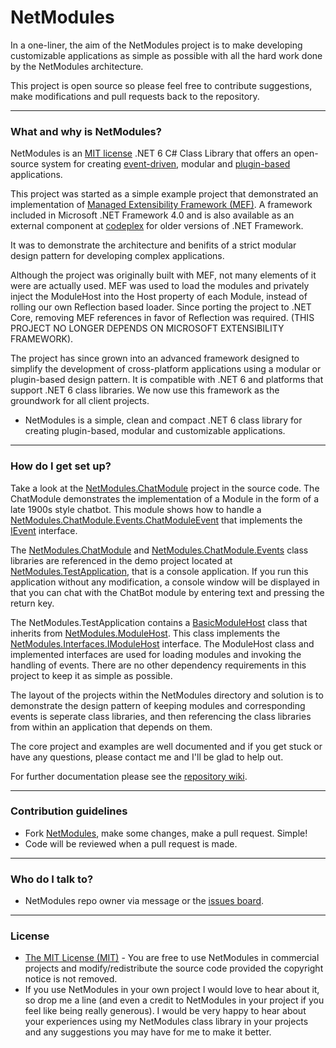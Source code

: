 # NetModules #

In a one-liner, the aim of the NetModules project is to make developing customizable applications as simple as possible with all the hard work done by the NetModules architecture.

This project is open source so please feel free to contribute suggestions, make modifications and pull requests back to the repository.
___

### What and why is NetModules? ###

NetModules is an [MIT license](https://tldrlegal.com/license/mit-license) .NET 6 C# Class Library that offers an open-source system for creating [event-driven](https://en.wikipedia.org/wiki/Event-driven_architecture), modular and [plugin-based](https://en.wikipedia.org/wiki/Plug-in_(computing)) applications. 

This project was started as a simple example project that demonstrated an implementation of [Managed Extensibility Framework (MEF)](https://msdn.microsoft.com/en-us/magazine/ee291628.aspx). A framework included in Microsoft .NET Framework 4.0 and is also available as an external component at [codeplex](https://mef.codeplex.com/) for older versions of .NET Framework.

It was to demonstrate the architecture and benifits of a strict modular design pattern for developing complex applications.

Although the project was originally built with MEF, not many elements of it were are actually used. MEF was used to load the modules and privately inject the ModuleHost into the Host property of each Module, instead of rolling our own Reflection based loader. Since porting the project to .NET Core, removing MEF references in favor of Reflection was required. (THIS PROJECT NO LONGER DEPENDS ON MICROSOFT EXTENSIBILITY FRAMEWORK).

The project has since grown into an advanced framework designed to simplify the development of cross-platform applications using a modular or plugin-based design pattern. It is compatible with .NET 6 and platforms that support .NET 6 class libraries. We now use this framework as the groundwork for all client projects.

* NetModules is a simple, clean and compact .NET 6 class library for creating plugin-based, modular and customizable applications.
___

### How do I get set up? ###

Take a look at the [NetModules.ChatModule](https://github.com/johnearnshaw/NetModules/tree/master/NetModules.ChatBot) project in the source code. The ChatModule demonstrates the implementation of a Module in the form of a late 1900s style chatbot. This module shows how to handle a [NetModules.ChatModule.Events.ChatModuleEvent](https://github.com/johnearnshaw/NetModules/tree/master/NetModules.ChatBot.Events) that implements the [IEvent](https://github.com/johnearnshaw/NetModules/blob/master/NetModules/Interfaces/IEvent.cs) interface.

The [NetModules.ChatModule](https://github.com/johnearnshaw/NetModules/tree/master/NetModules.ChatBot) and [NetModules.ChatModule.Events](https://github.com/johnearnshaw/NetModules/tree/master/NetModules.ChatBot.Events) class libraries are referenced in the demo project located at [NetModules.TestApplication](https://github.com/johnearnshaw/NetModules/tree/master/NetModules.TestApplication), that is a console application. If you run this application without any modification, a console window will be displayed in that you can chat with the ChatBot module by entering text and pressing the return key.

The NetModules.TestApplication contains a [BasicModuleHost](https://github.com/johnearnshaw/NetModules/tree/master/NetModules.TestApplication/Classes) class that inherits from [NetModules.ModuleHost](https://github.com/johnearnshaw/NetModules/blob/master/NetModules/ModuleHost.cs). This class implements the [NetModules.Interfaces.IModuleHost](https://github.com/johnearnshaw/NetModules/blob/master/NetModules/Interfaces/IModuleHost.cs) interface. The ModuleHost class and implemented interfaces are used for loading modules and invoking the handling of events. There are no other dependency requirements in this project to keep it as simple as possible.

The layout of the projects within the NetModules directory and solution is to demonstrate the design pattern of keeping modules and corresponding events is seperate class libraries, and then referencing the class libraries from within an application that depends on them.
  
The core project and examples are well documented and if you get stuck or have any questions, please contact me and I'll be glad to help out.

For further documentation please see the [repository wiki](https://github.com/johnearnshaw/NetModules/wiki).
___

### Contribution guidelines ###

* Fork [NetModules](https://github.com/johnearnshaw/NetModules), make some changes, make a pull request. Simple!
* Code will be reviewed when a pull request is made.
___

### Who do I talk to? ###

* NetModules repo owner via message or the [issues board](https://github.com/johnearnshaw/NetModules/issues).
___

### License ###

* [The MIT License (MIT)](https://tldrlegal.com/license/mit-license) - You are free to use NetModules in commercial projects and modify/redistribute the source code provided the copyright notice is not removed.
* If you use NetModules in your own project I would love to hear about it, so drop me a line (and even a credit to NetModules in your project if you feel like being really generous). I would be very happy to hear about your experiences using my NetModules class library in your projects and any suggestions you may have for me to make it better.
